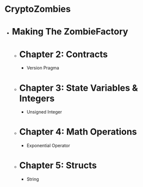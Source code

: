 # CryptoZombies
 - # Making The ZombieFactory
   - # Chapter 2: Contracts
       - Version Pragma 
   - # Chapter 3: State Variables & Integers
       - Unsigned Integer
   - # Chapter 4: Math Operations 
       - Exponential Operator
   - # Chapter 5: Structs 
       - String
